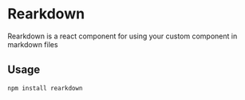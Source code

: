 # Rearkdown

Rearkdown is a react component for using your custom component in markdown files

## Usage

```bash
npm install rearkdown
```
